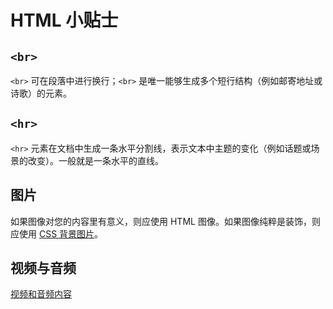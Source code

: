 # HTML 小贴士

## `<br>`

`<br>` 可在段落中进行换行；`<br>` 是唯一能够生成多个短行结构（例如邮寄地址或诗歌）的元素。

## `<hr>`

`<hr>` 元素在文档中生成一条水平分割线，表示文本中主题的变化（例如话题或场景的改变）。一般就是一条水平的直线。

## 图片

如果图像对您的内容里有意义，则应使用 HTML 图像。如果图像纯粹是装饰，则应使用 [CSS 背景图片](https://developer.mozilla.org/zh-CN/docs/Web/CSS/background-image)。

## 视频与音频

[视频和音频内容](https://developer.mozilla.org/zh-CN/docs/Learn/HTML/Multimedia_and_embedding/Video_and_audio_content)
